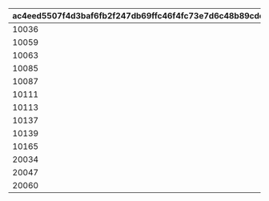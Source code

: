 |ac4eed5507f4d3baf6fb2f247db69ffc46f4fc73e7d6c48b89cdefcc8a665f9d|6b2fea5acae38079c3c5cbc0bc56eb66810ecd1169ea885d6b90d1ee7a7be50b|e4044ab30ebde7f84b814602ff68c1157987ab942b803c2b653150d3fc2d8922|c418560deb1c7117af72c968bf91fe158b2431d4c90ad44e21aba8efadcd7a1d|0eef8f8463ea531cbcd4abf1447995e8e57558e518635daf4804ab5d272d9a95|e5c24fc4ca908988c924dbaeaefa267b51db48ba52c52ca837330605e3995acc|
| --- | --- | --- | --- | --- | --- |
|10036|0|0|0|5035005|5035004|
|10059|0|0|0|5058005|5058004|
|10063|1006201|10062|10062115|0|0|
|10085|1008401|10084|10084115|0|0|
|10087|1008601|10086|10086115|0|0|
|10111|1011001|10110|10110115|0|0|
|10113|1011201|10112|10112115|0|0|
|10137|1013601|10136|10136110|0|0|
|10139|1013801|10138|10138115|0|0|
|10165|1016401|10164|10164110|0|0|
|20034|2003301|20033|20033115|0|0|
|20047|2004601|20046|20046115|0|0|
|20060|2005901|20059|20059115|0|0|